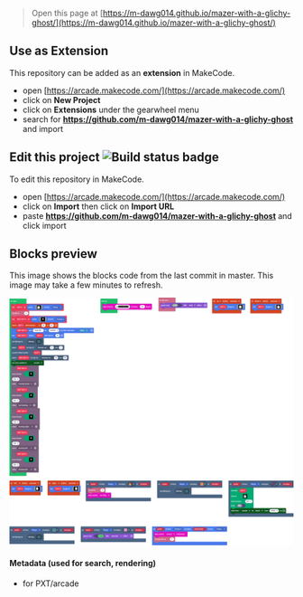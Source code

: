  


> Open this page at [https://m-dawg014.github.io/mazer-with-a-glichy-ghost/](https://m-dawg014.github.io/mazer-with-a-glichy-ghost/)

## Use as Extension

This repository can be added as an **extension** in MakeCode.

* open [https://arcade.makecode.com/](https://arcade.makecode.com/)
* click on **New Project**
* click on **Extensions** under the gearwheel menu
* search for **https://github.com/m-dawg014/mazer-with-a-glichy-ghost** and import

## Edit this project ![Build status badge](https://github.com/m-dawg014/mazer-with-a-glichy-ghost/workflows/MakeCode/badge.svg)

To edit this repository in MakeCode.

* open [https://arcade.makecode.com/](https://arcade.makecode.com/)
* click on **Import** then click on **Import URL**
* paste **https://github.com/m-dawg014/mazer-with-a-glichy-ghost** and click import

## Blocks preview

This image shows the blocks code from the last commit in master.
This image may take a few minutes to refresh.

![A rendered view of the blocks](https://github.com/m-dawg014/mazer-with-a-glichy-ghost/raw/master/.github/makecode/blocks.png)

#### Metadata (used for search, rendering)

* for PXT/arcade
<script src="https://makecode.com/gh-pages-embed.js"></script><script>makeCodeRender("{{ site.makecode.home_url }}", "{{ site.github.owner_name }}/{{ site.github.repository_name }}");</script>
